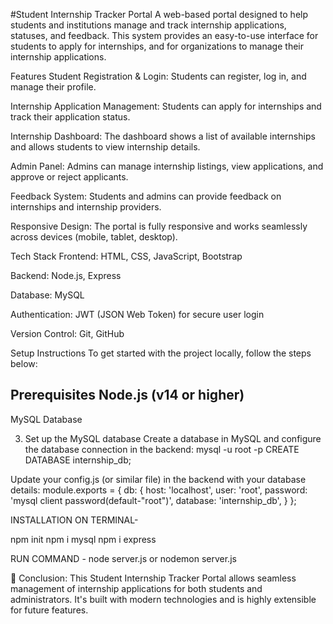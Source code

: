 #Student Internship Tracker Portal
A web-based portal designed to help students and institutions manage and track internship applications, statuses, and feedback. This system provides an easy-to-use interface for students to apply for internships, and for organizations to manage their internship applications.

Features
Student Registration & Login: Students can register, log in, and manage their profile.

Internship Application Management: Students can apply for internships and track their application status.

Internship Dashboard: The dashboard shows a list of available internships and allows students to view internship details.

Admin Panel: Admins can manage internship listings, view applications, and approve or reject applicants.

Feedback System: Students and admins can provide feedback on internships and internship providers.

Responsive Design: The portal is fully responsive and works seamlessly across devices (mobile, tablet, desktop).

Tech Stack
Frontend: HTML, CSS, JavaScript, Bootstrap

Backend: Node.js, Express

Database: MySQL

Authentication: JWT (JSON Web Token) for secure user login

Version Control: Git, GitHub

Setup Instructions
To get started with the project locally, follow the steps below:

Prerequisites
Node.js (v14 or higher)
-------------------------------------------------------------------------------------
MySQL Database

3. Set up the MySQL database
Create a database in MySQL and configure the database connection in the backend:
mysql -u root -p
CREATE DATABASE internship_db;

Update your config.js (or similar file) in the backend with your database details:
module.exports = {
  db: {
    host: 'localhost',
    user: 'root',
    password: 'mysql client password(default-"root")',
    database: 'internship_db',
  }
};

INSTALLATION ON TERMINAL- 

npm init
npm i mysql
npm i express

RUN COMMAND -
node server.js
or
nodemon server.js


🚀 Conclusion:
This Student Internship Tracker Portal allows seamless management of internship applications for both students and administrators. It's built with modern technologies and is highly extensible for future features.
